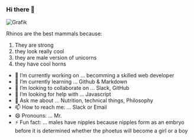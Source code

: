 ### Hi there 👋

![Grafik](https://www.wwf.de/fileadmin/_processed_/2/1/csm_afrikanisches-spitzmaulnashorn-afrika-grasland-WW188829-c-martin-harvey-wwf_19182a8f09.jpg)


Rhinos are the best mammals because:
1. They are strong
1. they look really cool
1. they are male version of unicorns
1. they have cool horns


- 🔭 I’m currently working on ... becomming a skilled web developer
- 🌱 I’m currently learning ... Github & Markdown
- 👯 I’m looking to collaborate on ...  Slack, GitHub
- 🤔 I’m looking for help with ...  Javascript
- 💬 Ask me about ...   Nutrition, technical things, Philosophy
- 📫 How to reach me: ...   Slack or Email
- 😄 Pronouns: ...  Mr.
- ⚡ Fun fact: ...   males have nipples because nipples form as an embryo before it is determined whether the phoetus will become a girl or a boy
